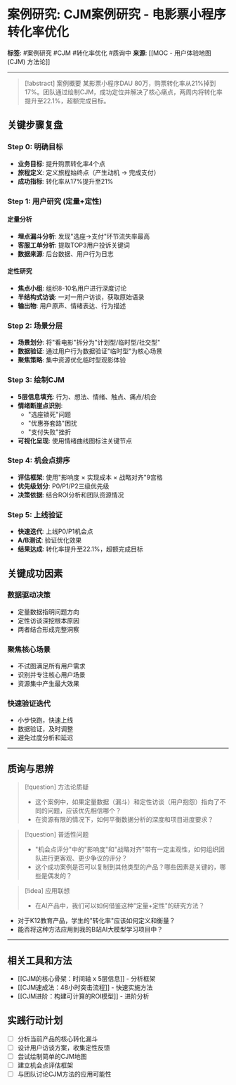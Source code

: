 # 案例研究: CJM案例研究 - 电影票小程序转化率优化

**标签**: #案例研究 #CJM #转化率优化 #质询中
**来源**: [[MOC - 用户体验地图 (CJM) 方法论]]

---

> [!abstract] 案例概要
> 某影票小程序DAU 80万，购票转化率从21%掉到17%。团队通过绘制CJM，成功定位并解决了核心痛点，两周内将转化率提升至22.1%，超额完成目标。

## 关键步骤复盘

### Step 0: 明确目标
- **业务目标**: 提升购票转化率4个点
- **旅程定义**: 定义旅程始终点（产生动机 → 完成支付）
- **成功指标**: 转化率从17%提升至21%

### Step 1: 用户研究 (定量+定性)
#### 定量分析
- **埋点漏斗分析**: 发现"选座→支付"环节流失率最高
- **客服工单分析**: 提取TOP3用户投诉关键词
- **数据来源**: 后台数据、用户行为日志

#### 定性研究
- **焦点小组**: 组织8-10名用户进行深度讨论
- **半结构式访谈**: 一对一用户访谈，获取原始语录
- **输出物**: 用户原声、情绪表达、行为描述

### Step 2: 场景分层
- **场景划分**: 将"看电影"拆分为"计划型/临时型/社交型"
- **数据验证**: 通过用户行为数据验证"临时型"为核心场景
- **聚焦策略**: 集中资源优化临时型观影体验

### Step 3: 绘制CJM
- **5层信息填充**: 行为、想法、情绪、触点、痛点/机会
- **情绪断崖点识别**: 
  - "选座锁死"问题
  - "优惠券套路"困扰  
  - "支付失败"挫折
- **可视化呈现**: 使用情绪曲线图标注关键节点

### Step 4: 机会点排序
- **评估框架**: 使用"影响度 × 实现成本 × 战略对齐"9宫格
- **优先级划分**: P0/P1/P2三级优先级
- **决策依据**: 结合ROI分析和团队资源情况

### Step 5: 上线验证
- **快速迭代**: 上线P0/P1机会点
- **A/B测试**: 验证优化效果
- **结果达成**: 转化率提升至22.1%，超额完成目标

## 关键成功因素

### 数据驱动决策
- 定量数据指明问题方向
- 定性访谈深挖根本原因
- 两者结合形成完整洞察

### 聚焦核心场景
- 不试图满足所有用户需求
- 识别并专注核心用户场景
- 资源集中产生最大效果

### 快速验证迭代
- 小步快跑，快速上线
- 数据验证，及时调整
- 避免过度分析和延迟

---

## 质询与思辨

> [!question] 方法论质疑
> - 这个案例中，如果定量数据（漏斗）和定性访谈（用户抱怨）指向了不同的问题，应该优先相信哪个？
> - 在资源有限的情况下，如何平衡数据分析的深度和项目进度要求？

> [!question] 普适性问题
> - "机会点评分"中的"影响度"和"战略对齐"带有一定主观性，如何组织团队进行更客观、更少争议的评分？
> - 这个成功案例是否可以复制到其他类型的产品？哪些因素是关键的，哪些是偶发的？

> [!idea] 应用联想
> - 在AI产品中，我们可以如何借鉴这种"定量+定性"的研究方法？
- 对于K12教育产品，学生的"转化率"应该如何定义和衡量？
- 能否将这种方法应用到我的B站AI大模型学习项目中？

---

## 相关工具和方法

- [[CJM的核心骨架：时间轴 x 5层信息]] - 分析框架
- [[CJM速成法：48小时突击流程]] - 快速实施方法
- [[CJM进阶：构建可计算的ROI模型]] - 进阶分析

## 实践行动计划

- [ ] 分析当前产品的核心转化漏斗
- [ ] 设计用户访谈方案，收集定性反馈
- [ ] 尝试绘制简单的CJM地图
- [ ] 建立机会点评估框架
- [ ] 与团队讨论CJM方法的应用可能性